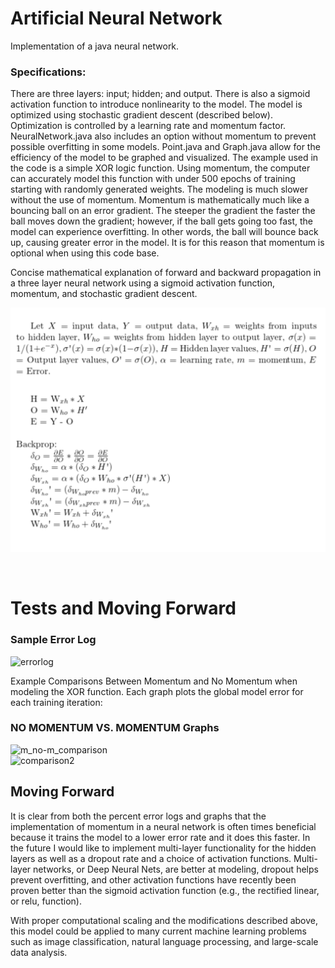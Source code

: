 # Artificial Neural Network
Implementation of a java neural network. 

### Specifications: 
There are three layers: input; hidden; and output. There is also a sigmoid activation function to introduce nonlinearity to the model. The model is optimized using stochastic gradient descent (described below). Optimization is controlled by a learning rate and momentum factor. NeuralNetwork.java also includes an option without momentum to prevent possible overfitting in some models. Point.java and Graph.java allow for the efficiency of the model to be graphed and visualized.
The example used in the code is a simple XOR logic function. Using momentum, the computer can accurately model this function with under 500 epochs of training starting with randomly generated weights. The modeling is much slower without the use of momentum.
Momentum is mathematically much like a bouncing ball on an error gradient. The steeper the gradient the faster the ball moves down the gradient; however, if the ball gets going too fast, the model can experience overfitting. In other words, the ball will bounce back up, causing greater error in the model. It is for this reason that momentum is optional when using this code base.  

Concise mathematical explanation of forward and backward propagation in a three layer neural network using a sigmoid activation function, momentum, and stochastic gradient descent.

![](neural_net_math.png)

 <br />

# Tests and Moving Forward

### Sample Error Log

![errorlog](https://user-images.githubusercontent.com/22607081/34455159-8e26cc3c-ed3e-11e7-933e-c9793c7ea86c.JPG)

Example Comparisons Between Momentum and No Momentum when modeling the XOR function. Each graph plots the global model error for each training iteration:

### NO MOMENTUM VS. MOMENTUM Graphs
![m_no-m_comparison](https://user-images.githubusercontent.com/22607081/34455125-e3102f96-ed3d-11e7-98a1-e192b65f3aa8.JPG) <br />
![comparison2](https://user-images.githubusercontent.com/22607081/34455148-5836721c-ed3e-11e7-9fc6-7f5924da4514.JPG)

## Moving Forward

It is clear from both the percent error logs and graphs that the implementation of momentum in a neural network is often times beneficial because it trains the model to a lower error rate and it does this faster.
In the future I would like to implement multi-layer functionality for the hidden layers as well as a dropout rate and a choice of activation functions. Multi-layer networks, or Deep Neural Nets, are better at modeling, dropout helps prevent overfitting, and other activation functions have recently been proven better than the sigmoid activation function (e.g., the rectified linear, or relu, function).

With proper computational scaling and the modifications described above, this model could be applied to many current machine learning problems such as image classification, natural language processing, and large-scale data analysis. 

